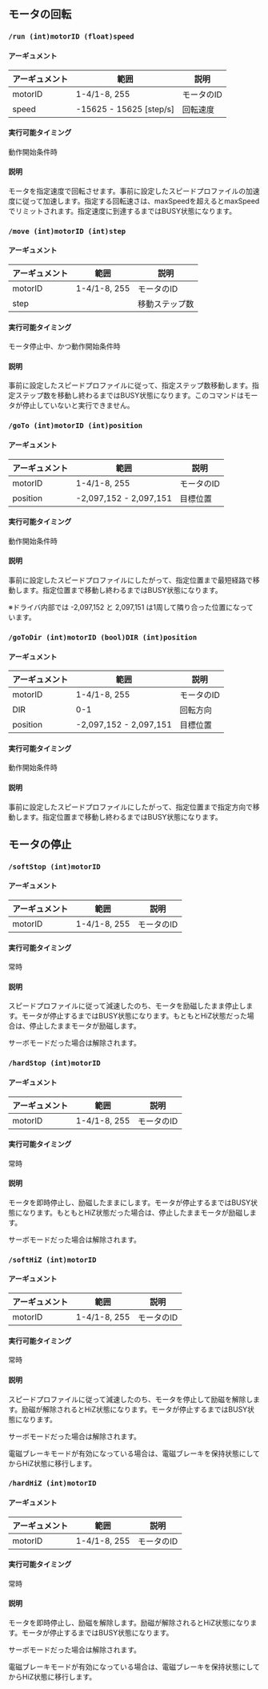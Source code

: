 ## モータの回転
### `/run (int)motorID (float)speed`
#### アーギュメント
|アーギュメント|範囲|説明|
|---|---|---|
|motorID|1-4/1-8, 255|モータのID|
|speed|-15625 - 15625 [step/s]|回転速度|

#### 実行可能タイミング
動作開始条件時

#### 説明
モータを指定速度で回転させます。事前に設定したスピードプロファイルの加速度に従って加速します。指定する回転速さは、maxSpeedを超えるとmaxSpeedでリミットされます。指定速度に到達するまではBUSY状態になります。

### `/move (int)motorID (int)step`
#### アーギュメント
|アーギュメント|範囲|説明|
|---|---|---|
|motorID|1-4/1-8, 255|モータのID|
|step| |移動ステップ数|

#### 実行可能タイミング
モータ停止中、かつ動作開始条件時

#### 説明
事前に設定したスピードプロファイルに従って、指定ステップ数移動します。指定ステップ数を移動し終わるまではBUSY状態になります。このコマンドはモータが停止していないと実行できません。

### `/goTo (int)motorID (int)position`
#### アーギュメント
|アーギュメント|範囲|説明|
|---|---|---|
|motorID|1-4/1-8, 255|モータのID|
|position|-2,097,152 - 2,097,151|目標位置|

#### 実行可能タイミング
動作開始条件時

#### 説明
事前に設定したスピードプロファイルにしたがって、指定位置まで最短経路で移動します。指定位置まで移動し終わるまではBUSY状態になります。

※ドライバ内部では -2,097,152 と 2,097,151 は1周して隣り合った位置になっています。

### `/goToDir (int)motorID (bool)DIR (int)position`
#### アーギュメント
|アーギュメント|範囲|説明|
|---|---|---|
|motorID|1-4/1-8, 255|モータのID|
|DIR|0-1|回転方向|
|position|-2,097,152 - 2,097,151|目標位置|

#### 実行可能タイミング
動作開始条件時

#### 説明
事前に設定したスピードプロファイルにしたがって、指定位置まで指定方向で移動します。指定位置まで移動し終わるまではBUSY状態になります。

## モータの停止
### `/softStop (int)motorID`
#### アーギュメント
|アーギュメント|範囲|説明|
|---|---|---|
|motorID|1-4/1-8, 255|モータのID|

#### 実行可能タイミング
常時

#### 説明
スピードプロファイルに従って減速したのち、モータを励磁したまま停止します。モータが停止するまではBUSY状態になります。もともとHiZ状態だった場合は、停止したままモータが励磁します。

サーボモードだった場合は解除されます。

### `/hardStop (int)motorID`
#### アーギュメント
|アーギュメント|範囲|説明|
|---|---|---|
|motorID|1-4/1-8, 255|モータのID|

#### 実行可能タイミング
常時

#### 説明
モータを即時停止し、励磁したままにします。モータが停止するまではBUSY状態になります。もともとHiZ状態だった場合は、停止したままモータが励磁します。

サーボモードだった場合は解除されます。

### `/softHiZ (int)motorID`
#### アーギュメント
|アーギュメント|範囲|説明|
|---|---|---|
|motorID|1-4/1-8, 255|モータのID|

#### 実行可能タイミング
常時

#### 説明
スピードプロファイルに従って減速したのち、モータを停止して励磁を解除します。励磁が解除されるとHiZ状態になります。モータが停止するまではBUSY状態になります。

サーボモードだった場合は解除されます。

電磁ブレーキモードが有効になっている場合は、電磁ブレーキを保持状態にしてからHiZ状態に移行します。

### `/hardHiZ (int)motorID`
#### アーギュメント
|アーギュメント|範囲|説明|
|---|---|---|
|motorID|1-4/1-8, 255|モータのID|

#### 実行可能タイミング
常時

#### 説明
モータを即時停止し、励磁を解除します。励磁が解除されるとHiZ状態になります。モータが停止するまではBUSY状態になります。

サーボモードだった場合は解除されます。

電磁ブレーキモードが有効になっている場合は、電磁ブレーキを保持状態にしてからHiZ状態に移行します。